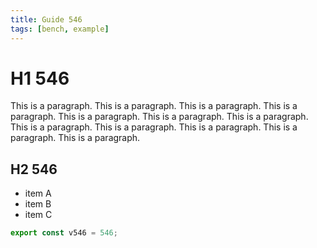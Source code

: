 ```yaml
---
title: Guide 546
tags: [bench, example]
---
```


# H1 546

This is a paragraph. This is a paragraph. This is a paragraph. This is a paragraph. This is a paragraph. This is a paragraph. This is a paragraph. This is a paragraph. This is a paragraph. This is a paragraph. This is a paragraph. This is a paragraph. 

## H2 546

- item A
- item B
- item C

```ts
export const v546 = 546;
```